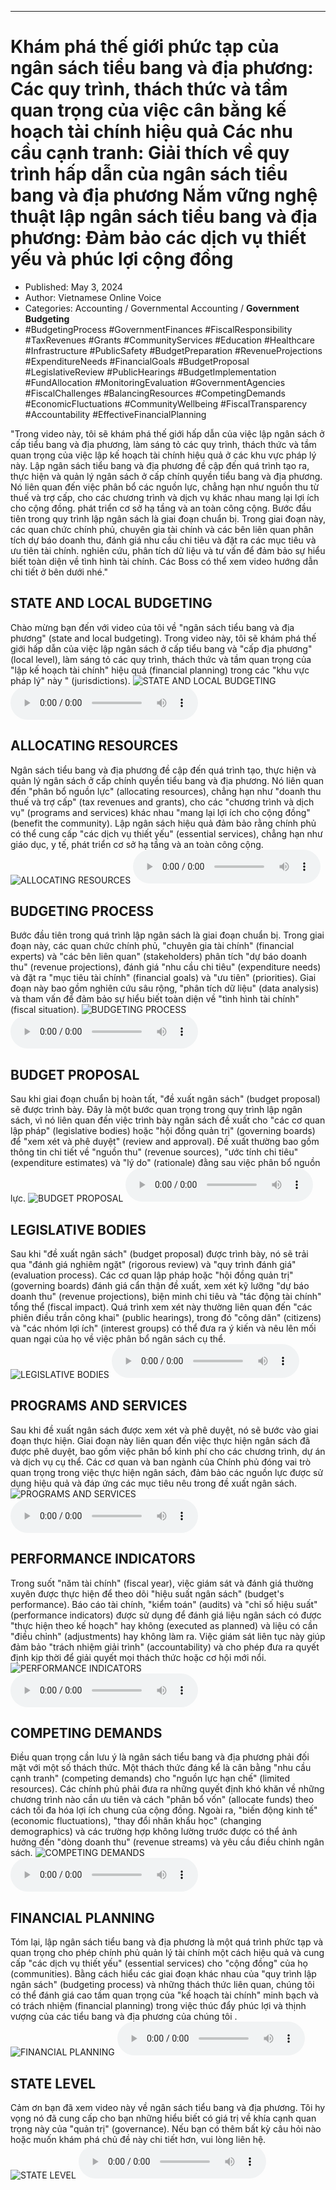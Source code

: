 
---

# Khám phá thế giới phức tạp của ngân sách tiểu bang và địa phương: Các quy trình, thách thức và tầm quan trọng của việc cân bằng kế hoạch tài chính hiệu quả Các nhu cầu cạnh tranh: Giải thích về quy trình hấp dẫn của ngân sách tiểu bang và địa phương Nắm vững nghệ thuật lập ngân sách tiểu bang và địa phương: Đảm bảo các dịch vụ thiết yếu và phúc lợi cộng đồng

- Published: May 3, 2024
- Author: Vietnamese Online Voice
- Categories: Accounting / Governmental Accounting / **Government Budgeting**
- #BudgetingProcess #GovernmentFinances #FiscalResponsibility #TaxRevenues #Grants #CommunityServices #Education #Healthcare #Infrastructure #PublicSafety #BudgetPreparation #RevenueProjections #ExpenditureNeeds #FinancialGoals #BudgetProposal #LegislativeReview #PublicHearings #BudgetImplementation #FundAllocation #MonitoringEvaluation #GovernmentAgencies #FiscalChallenges #BalancingResources #CompetingDemands #EconomicFluctuations #CommunityWellbeing #FiscalTransparency #Accountability #EffectiveFinancialPlanning

"Trong video này, tôi sẽ khám phá thế giới hấp dẫn của việc lập ngân sách ở cấp tiểu bang và địa phương, làm sáng tỏ các quy trình, thách thức và tầm quan trọng của việc lập kế hoạch tài chính hiệu quả ở các khu vực pháp lý này. Lập ngân sách tiểu bang và địa phương đề cập đến quá trình tạo ra, thực hiện và quản lý ngân sách ở cấp chính quyền tiểu bang và địa phương. Nó liên quan đến việc phân bổ các nguồn lực, chẳng hạn như nguồn thu từ thuế và trợ cấp, cho các chương trình và dịch vụ khác nhau mang lại lợi ích cho cộng đồng. phát triển cơ sở hạ tầng và an toàn công cộng. Bước đầu tiên trong quy trình lập ngân sách là giai đoạn chuẩn bị. Trong giai đoạn này, các quan chức chính phủ, chuyên gia tài chính và các bên liên quan phân tích dự báo doanh thu, đánh giá nhu cầu chi tiêu và đặt ra các mục tiêu và ưu tiên tài chính. nghiên cứu, phân tích dữ liệu và tư vấn để đảm bảo sự hiểu biết toàn diện về tình hình tài chính. Các Boss có thể xem video hướng dẫn chi tiết ở bên dưới nhé."


## STATE AND LOCAL BUDGETING

Chào mừng bạn đến với video của tôi về "ngân sách tiểu bang và địa phương" (state and local budgeting). Trong video này, tôi sẽ khám phá thế giới hấp dẫn của việc lập ngân sách ở cấp tiểu bang và "cấp địa phương" (local level), làm sáng tỏ các quy trình, thách thức và tầm quan trọng của "lập kế hoạch tài chính" hiệu quả (financial planning) trong các "khu vực pháp lý" này " (jurisdictions).
![STATE AND LOCAL BUDGETING](https://http-archiver-apis-production-80.schnworks.com/storage/images/transitions/2024-05-03/transition--20578186080-Montserrat-Medium-880E4F.jpg)
<audio controls>
    <source src="https://http-archiver-apis-production-80.schnworks.com/storage/storage/audio/file-13762370597.mp3" type="audio/mpeg">
</audio>



## ALLOCATING RESOURCES

Ngân sách tiểu bang và địa phương đề cập đến quá trình tạo, thực hiện và quản lý ngân sách ở cấp chính quyền tiểu bang và địa phương. Nó liên quan đến "phân bổ nguồn lực" (allocating resources), chẳng hạn như "doanh thu thuế và trợ cấp" (tax revenues and grants), cho các "chương trình và dịch vụ" (programs and services) khác nhau "mang lại lợi ích cho cộng đồng" (benefit the community). Lập ngân sách hiệu quả đảm bảo rằng chính phủ có thể cung cấp "các dịch vụ thiết yếu" (essential services), chẳng hạn như giáo dục, y tế, phát triển cơ sở hạ tầng và an toàn công cộng.
![ALLOCATING RESOURCES](https://http-archiver-apis-production-80.schnworks.com/storage/images/transitions/2024-05-03/transition-5089524154-Montserrat-Bold-283593.jpg)
<audio controls>
    <source src="https://http-archiver-apis-production-80.schnworks.com/storage/storage/audio/file-38048079172.mp3" type="audio/mpeg">
</audio>



## BUDGETING PROCESS

Bước đầu tiên trong quá trình lập ngân sách là giai đoạn chuẩn bị. Trong giai đoạn này, các quan chức chính phủ, "chuyên gia tài chính" (financial experts) và "các bên liên quan" (stakeholders) phân tích "dự báo doanh thu" (revenue projections), đánh giá "nhu cầu chi tiêu" (expenditure needs) và đặt ra "mục tiêu tài chính" (financial goals) và "ưu tiên" (priorities). Giai đoạn này bao gồm nghiên cứu sâu rộng, "phân tích dữ liệu" (data analysis) và tham vấn để đảm bảo sự hiểu biết toàn diện về "tình hình tài chính" (fiscal situation).
![BUDGETING PROCESS](https://http-archiver-apis-production-80.schnworks.com/storage/images/transitions/2024-05-03/transition--9228492770-Montserrat-Thin-880E4F.jpg)
<audio controls>
    <source src="https://http-archiver-apis-production-80.schnworks.com/storage/storage/audio/file-21324370520.mp3" type="audio/mpeg">
</audio>



## BUDGET PROPOSAL

Sau khi giai đoạn chuẩn bị hoàn tất, "đề xuất ngân sách" (budget proposal) sẽ được trình bày. Đây là một bước quan trọng trong quy trình lập ngân sách, vì nó liên quan đến việc trình bày ngân sách đề xuất cho "các cơ quan lập pháp" (legislative bodies) hoặc "hội đồng quản trị" (governing boards) để "xem xét và phê duyệt" (review and approval). Đề xuất thường bao gồm thông tin chi tiết về "nguồn thu" (revenue sources), "ước tính chi tiêu" (expenditure estimates) và "lý do" (rationale) đằng sau việc phân bổ nguồn lực.
![BUDGET PROPOSAL](https://http-archiver-apis-production-80.schnworks.com/storage/images/transitions/2024-05-03/transition-22839371804-Montserrat-Medium-673AB7.jpg)
<audio controls>
    <source src="https://http-archiver-apis-production-80.schnworks.com/storage/storage/audio/file-21998317585.mp3" type="audio/mpeg">
</audio>



## LEGISLATIVE BODIES

Sau khi "đề xuất ngân sách" (budget proposal) được trình bày, nó sẽ trải qua "đánh giá nghiêm ngặt" (rigorous review) và "quy trình đánh giá" (evaluation process). Các cơ quan lập pháp hoặc "hội đồng quản trị" (governing boards) đánh giá cẩn thận đề xuất, xem xét kỹ lưỡng "dự báo doanh thu" (revenue projections), biện minh chi tiêu và "tác động tài chính" tổng thể (fiscal impact). Quá trình xem xét này thường liên quan đến "các phiên điều trần công khai" (public hearings), trong đó "công dân" (citizens) và "các nhóm lợi ích" (interest groups) có thể đưa ra ý kiến ​​và nêu lên mối quan ngại của họ về việc phân bổ ngân sách cụ thể.
![LEGISLATIVE BODIES](https://http-archiver-apis-production-80.schnworks.com/storage/images/transitions/2024-05-03/transition-8746825575-Montserrat-Medium-303F9F.jpg)
<audio controls>
    <source src="https://http-archiver-apis-production-80.schnworks.com/storage/storage/audio/file-8172428560.mp3" type="audio/mpeg">
</audio>



## PROGRAMS AND SERVICES

Sau khi đề xuất ngân sách được xem xét và phê duyệt, nó sẽ bước vào giai đoạn thực hiện. Giai đoạn này liên quan đến việc thực hiện ngân sách đã được phê duyệt, bao gồm việc phân bổ kinh phí cho các chương trình, dự án và dịch vụ cụ thể. Các cơ quan và ban ngành của Chính phủ đóng vai trò quan trọng trong việc thực hiện ngân sách, đảm bảo các nguồn lực được sử dụng hiệu quả và đáp ứng các mục tiêu nêu trong đề xuất ngân sách.
![PROGRAMS AND SERVICES](https://http-archiver-apis-production-80.schnworks.com/storage/images/transitions/2024-05-03/transition-12873359487-Montserrat-Black-1A237E.jpg)
<audio controls>
    <source src="https://http-archiver-apis-production-80.schnworks.com/storage/storage/audio/file-21847252089.mp3" type="audio/mpeg">
</audio>



## PERFORMANCE INDICATORS

Trong suốt "năm tài chính" (fiscal year), việc giám sát và đánh giá thường xuyên được thực hiện để theo dõi "hiệu suất ngân sách" (budget's performance). Báo cáo tài chính, "kiểm toán" (audits) và "chỉ số hiệu suất" (performance indicators) được sử dụng để đánh giá liệu ngân sách có được "thực hiện theo kế hoạch" hay không (executed as planned) và liệu có cần "điều chỉnh" (adjustments) hay không làm ra. Việc giám sát liên tục này giúp đảm bảo "trách nhiệm giải trình" (accountability) và cho phép đưa ra quyết định kịp thời để giải quyết mọi thách thức hoặc cơ hội mới nổi.
![PERFORMANCE INDICATORS](https://http-archiver-apis-production-80.schnworks.com/storage/images/transitions/2024-05-03/transition--546150322-Montserrat-Black-9C27B0.jpg)
<audio controls>
    <source src="https://http-archiver-apis-production-80.schnworks.com/storage/storage/audio/file-18933034782.mp3" type="audio/mpeg">
</audio>



## COMPETING DEMANDS

Điều quan trọng cần lưu ý là ngân sách tiểu bang và địa phương phải đối mặt với một số thách thức. Một thách thức đáng kể là cân bằng "nhu cầu cạnh tranh" (competing demands) cho "nguồn lực hạn chế" (limited resources). Các chính phủ phải đưa ra những quyết định khó khăn về những chương trình nào cần ưu tiên và cách "phân bổ vốn" (allocate funds) theo cách tối đa hóa lợi ích chung của cộng đồng. Ngoài ra, "biến động kinh tế" (economic fluctuations), "thay đổi nhân khẩu học" (changing demographics) và các trường hợp không lường trước được có thể ảnh hưởng đến "dòng doanh thu" (revenue streams) và yêu cầu điều chỉnh ngân sách.
![COMPETING DEMANDS](https://http-archiver-apis-production-80.schnworks.com/storage/images/transitions/2024-05-03/transition--6368807888-Montserrat-SemiBold-673AB7.jpg)
<audio controls>
    <source src="https://http-archiver-apis-production-80.schnworks.com/storage/storage/audio/file-41547238643.mp3" type="audio/mpeg">
</audio>



## FINANCIAL PLANNING

Tóm lại, lập ngân sách tiểu bang và địa phương là một quá trình phức tạp và quan trọng cho phép chính phủ quản lý tài chính một cách hiệu quả và cung cấp "các dịch vụ thiết yếu" (essential services) cho "cộng đồng" của họ (communities). Bằng cách hiểu các giai đoạn khác nhau của "quy trình lập ngân sách" (budgeting process) và những thách thức liên quan, chúng tôi có thể đánh giá cao tầm quan trọng của "kế hoạch tài chính" minh bạch và có trách nhiệm (financial planning) trong việc thúc đẩy phúc lợi và thịnh vượng của các tiểu bang và địa phương của chúng tôi .
![FINANCIAL PLANNING](https://http-archiver-apis-production-80.schnworks.com/storage/images/transitions/2024-05-03/transition--10394341472-Montserrat-Regular-880E4F.jpg)
<audio controls>
    <source src="https://http-archiver-apis-production-80.schnworks.com/storage/storage/audio/file-9774112825.mp3" type="audio/mpeg">
</audio>



## STATE LEVEL

Cảm ơn bạn đã xem video này về ngân sách tiểu bang và địa phương. Tôi hy vọng nó đã cung cấp cho bạn những hiểu biết có giá trị về khía cạnh quan trọng này của "quản trị" (governance). Nếu bạn có thêm bất kỳ câu hỏi nào hoặc muốn khám phá chủ đề này chi tiết hơn, vui lòng liên hệ.
![STATE LEVEL](https://http-archiver-apis-production-80.schnworks.com/storage/images/transitions/2024-05-03/transition--19392150783-Montserrat-Thin-7B1FA2.jpg)
<audio controls>
    <source src="https://http-archiver-apis-production-80.schnworks.com/storage/storage/audio/file-15625111691.mp3" type="audio/mpeg">
</audio>

